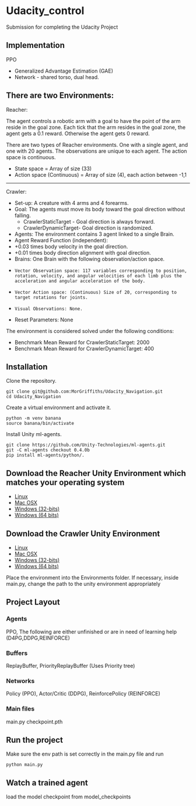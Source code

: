 # Udacity_control

Submission for completing the Udacity Project

## Implementation

PPO

- Generalized Advantage Estimation (GAE)
- Network - shared torso, dual head.

## There are two Environments:

Reacher:

The agent controls a robotic arm with a goal to have the point of the arm reside in the goal zone. Each tick that the arm resides in the goal zone, the agent gets a 0.1 reward. Otherwise the agent gets 0 reward.

There are two types of Reacher environments. One with a single agent, and one with 20 agents. The observations are unique to each agent. The action space is continuous.

- State space = Array of size (33)
- Action space (Continuous) = Array of size (4), each action between -1,1

---

Crawler:


- Set-up: A creature with 4 arms and 4 forearms.
- Goal: The agents must move its body toward the goal direction without falling.
    - CrawlerStaticTarget - Goal direction is always forward.
    - CrawlerDynamicTarget- Goal direction is randomized.
- Agents: The environment contains 3 agent linked to a single Brain.
- Agent Reward Function (independent):
-    +0.03 times body velocity in the goal direction.
-    +0.01 times body direction alignment with goal direction.
- Brains: One Brain with the following observation/action space.
-     Vector Observation space: 117 variables corresponding to position, rotation, velocity, and angular velocities of each limb plus the acceleration and angular acceleration of the body.
-     Vector Action space: (Continuous) Size of 20, corresponding to target rotations for joints.
-     Visual Observations: None.
- Reset Parameters: None

The environment is considered solved under the following conditions:
- Benchmark Mean Reward for CrawlerStaticTarget: 2000
- Benchmark Mean Reward for CrawlerDynamicTarget: 400


## Installation

Clone the repository.

```
git clone git@github.com:MorGriffiths/Udacity_Navigation.git
cd Udacity_Navigation
```

Create a virtual environment and activate it.

```
python -m venv banana
source banana/bin/activate
```

Install Unity ml-agents.

```
git clone https://github.com/Unity-Technologies/ml-agents.git
git -C ml-agents checkout 0.4.0b
pip install ml-agents/python/.
```

## Download the Reacher Unity Environment which matches your operating system

- [Linux](https://s3-us-west-1.amazonaws.com/udacity-drlnd/P2/Reacher/Reacher_Linux.zip)
- [Mac OSX](https://s3-us-west-1.amazonaws.com/udacity-drlnd/P2/Reacher/Reacher.app.zip)
- [Windows (32-bits)](https://s3-us-west-1.amazonaws.com/udacity-drlnd/P2/Reacher/Reacher_Windows_x86.zip)
- [Windows (64 bits)](https://s3-us-west-1.amazonaws.com/udacity-drlnd/P2/Reacher/Reacher_Windows_x86_64.zip)

## Download the Crawler Unity Environment

- [Linux](https://s3-us-west-1.amazonaws.com/udacity-drlnd/P2/Crawler/Crawler_Linux.zip)
- [Mac OSX](https://s3-us-west-1.amazonaws.com/udacity-drlnd/P2/Crawler/Crawler.app.zip)
- [Windows (32-bits)](https://s3-us-west-1.amazonaws.com/udacity-drlnd/P2/Crawler/Crawler_Windows_x86.zip)
- [Windows (64 bits)](https://s3-us-west-1.amazonaws.com/udacity-drlnd/P2/Crawler/Crawler_Windows_x86_64.zip)

Place the environment into the Environments folder.
If necessary, inside main.py, change the path to the unity environment appropriately


## Project Layout

### Agents

PPO, The following are either unfinished or are in need of learning help (D4PG,DDPG,REINFORCE)

### Buffers

ReplayBuffer, PriorityReplayBuffer (Uses Priority tree)

### Networks

Policy (PPO), Actor/Critic (DDPG), ReinforcePolicy (REINFORCE)

### Main files

main.py
checkpoint.pth


## Run the project

Make sure the env path is set correctly in the main.py file and run
```
python main.py
```

## Watch a trained agent

load the model checkpoint from model_checkpoints

